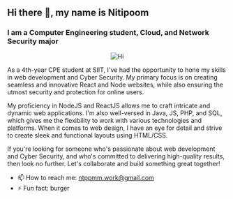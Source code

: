 <link rel="stylesheet" href="https://cdnjs.cloudflare.com/ajax/libs/font-awesome/5.15.3/css/all.min.css" integrity="sha512-cQZGfxRZIeXO4tXK+1QIrgIAK+tTLaLrJr8x3ODqHjKoCvD88fMnEUpKj6EC1zDL+mSkEJlLW50JKFrZjKJVYQ==" crossorigin="anonymous" referrerpolicy="no-referrer" />

<div style="display: flex; justify-content: space-between; align-items: center;">
  <h2 style="margin: 0;">Hi there 👋, my name is Nitipoom</h2>
  <div style="display: flex; justify-content: flex-end; align-items: center;">
    <a href="https://github.com/quantiano"><i class="fab fa-github" style="color: white;"></i></a>
    <a href="https://www.linkedin.com/in/https://www.linkedin.com/in/ntppmm//"><i class="fab fa-linkedin" style="color: white;"></i></a>
  </div>
</div>

<h3>I am a Computer Engineering student, Cloud, and Network Security major</h3>



<p align="center">
  <img src="https://s31898.pcdn.co/wp-content/uploads/2022/10/AdobeStock_416057612-e1665052015417-800x430.jpg" alt="Hi">
</p>

As a 4th-year CPE student at SIIT, I've had the opportunity to hone my skills in web development and Cyber Security. My primary focus is on creating seamless and innovative React and Node websites, while also ensuring the utmost security and protection for online users.

My proficiency in NodeJS and ReactJS allows me to craft intricate and dynamic web applications. I'm also well-versed in Java, JS, PHP, and SQL, which gives me the flexibility to work with various technologies and platforms. When it comes to web design, I have an eye for detail and strive to create sleek and functional layouts using HTML/CSS.

If you're looking for someone who's passionate about web development and Cyber Security, and who's committed to delivering high-quality results, then look no further. Let's collaborate and build something great together!

- 📫 How to reach me: ntppmm.work@gmail.com 
- ⚡ Fun fact: burger







